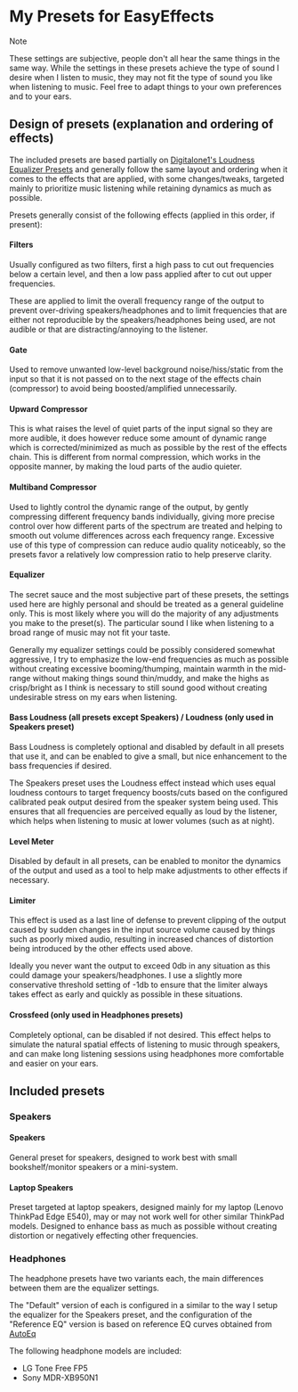 # My Presets for EasyEffects

> [!NOTE]
>
> These settings are subjective, people don't all hear the same things in the same way. While the settings
> in these presets achieve the type of sound I desire when I listen to music, they may not fit the type of
> sound you like when listening to music. Feel free to adapt things to your own preferences and to your ears.

## Design of presets (explanation and ordering of effects)

The included presets are based partially on [Digitalone1's Loudness Equalizer Presets](https://www.github.com/Digitalone1/EasyEffects-Presets)
and generally follow the same layout and ordering when it comes to the effects that are applied,
with some changes/tweaks, targeted mainly to prioritize music listening while retaining dynamics as
much as possible.

Presets generally consist of the following effects (applied in this order, if present):

#### Filters

Usually configured as two filters, first a high pass to cut out frequencies below a certain level, and then
a low pass applied after to cut out upper frequencies.

These are applied to limit the overall frequency range of the output to prevent over-driving
speakers/headphones and to limit frequencies that are either not reproducible by the speakers/headphones
being used, are not audible or that are distracting/annoying to the listener.

#### Gate

Used to remove unwanted low-level background noise/hiss/static from the input so that it is not passed on to
the next stage of the effects chain (compressor) to avoid being boosted/amplified unnecessarily.

#### Upward Compressor

This is what raises the level of quiet parts of the input signal so they are more audible, it does however
reduce some amount of dynamic range which is corrected/minimized as much as possible by the rest of
the effects chain. This is different from normal compression, which works in the opposite manner, by making
the loud parts of the audio quieter.

#### Multiband Compressor

Used to lightly control the dynamic range of the output, by gently compressing different frequency bands
individually, giving more precise control over how different parts of the spectrum are treated and helping to
smooth out volume differences across each frequency range. Excessive use of this type of compression can
reduce audio quality noticeably, so the presets favor a relatively low compression ratio to help preserve
clarity.

#### Equalizer

The secret sauce and the most subjective part of these presets, the settings used here are highly personal
and should be treated as a general guideline only. This is most likely where you will do the majority of
any adjustments you make to the preset(s). The particular sound I like when listening to a broad range of
music may not fit your taste.

Generally my equalizer settings could be possibly considered somewhat aggressive, I try to emphasize the
low-end frequencies as much as possible without creating excessive booming/thumping, maintain warmth
in the mid-range without making things sound thin/muddy, and make the highs as crisp/bright as I think is
necessary to still sound good without creating undesirable stress on my ears when listening.

#### Bass Loudness (all presets except Speakers) / Loudness (only used in Speakers preset)

Bass Loudness is completely optional and disabled by default in all presets that use it, and can be enabled
to give a small, but nice enhancement to the bass frequencies if desired.

The Speakers preset uses the Loudness effect instead which uses equal loudness contours to target frequency
boosts/cuts based on the configured calibrated peak output desired from the speaker system being used.
This ensures that all frequencies are perceived equally as loud by the listener, which helps when listening to
music at lower volumes (such as at night).

#### Level Meter

Disabled by default in all presets, can be enabled to monitor the dynamics of the output and used as a tool
to help make adjustments to other effects if necessary.

#### Limiter

This effect is used as a last line of defense to prevent clipping of the output caused by sudden changes in the
input source volume caused by things such as poorly mixed audio, resulting in increased chances of distortion
being introduced by the other effects used above.

Ideally you never want the output to exceed 0db in any situation as this could damage your speakers/headphones.
I use a slightly more conservative threshold setting of -1db to ensure that the limiter always takes effect as
early and quickly as possible in these situations.

#### Crossfeed (only used in Headphones presets)

Completely optional, can be disabled if not desired. This effect helps to simulate the natural spatial effects
of listening to music through speakers, and can make long listening sessions using headphones more comfortable
and easier on your ears.

## Included presets

### Speakers

#### Speakers

General preset for speakers, designed to work best with small bookshelf/monitor speakers or a mini-system.

#### Laptop Speakers

Preset targeted at laptop speakers, designed mainly for my laptop (Lenovo ThinkPad Edge E540), may or may
not work well for other similar ThinkPad models. Designed to enhance bass as much as possible without creating
distortion or negatively effecting other frequencies.

### Headphones

The headphone presets have two variants each, the main differences between them are the equalizer settings.

The "Default" version of each is configured in a similar to the way I setup the equalizer for the Speakers preset,
and the configuration of the "Reference EQ" version is based on reference EQ curves obtained from [AutoEq](https://github.com/jaakkopasanen/AutoEq)

The following headphone models are included:

- LG Tone Free FP5
- Sony MDR-XB950N1
